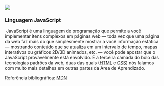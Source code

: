![](https://1.bp.blogspot.com/-rmu6M48TT04/YMq2m3JwJ5I/AAAAAAAAA80/1eqx2bDvRSADhIQ8Q44rDjXsyye_GeosgCLcBGAsYHQ/s2335/JavaScript.png)

### Linguagem JavaScript

​	JavaScript é uma linguagem de programação que permite a você implementar itens complexos em páginas web — toda vez que uma página da web faz mais do que simplesmente mostrar a você informação estática — mostrando conteúdo que se atualiza em um intervalo de tempo, mapas interativos ou gráficos 2D/3D animados, etc. — você pode apostar que o JavaScript provavelmente está envolvido. É a terceira camada do bolo das tecnologias padrões da web, duas das quais ([HTML](https://developer.mozilla.org/en-US/docs/Learn/HTML) e [CSS](https://developer.mozilla.org/en-US/docs/Learn/CSS)) nós falamos com muito mais detalhes em outras partes da Área de Aprendizado.

Referência bibliográfica: [MDN](https://developer.mozilla.org/pt-BR/docs/Learn/JavaScript/First_steps/What_is_JavaScript)



